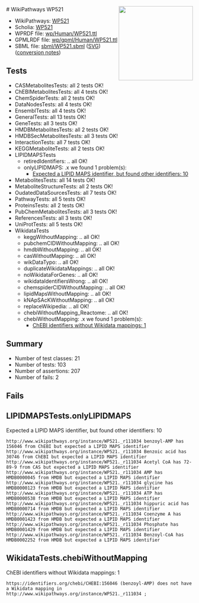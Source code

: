 <img style="float: right; width: 200px" src="../logo.png" />
# WikiPathways WP521

* WikiPathways: [WP521](https://identifiers.org/wikipathways:WP521)
* Scholia: [WP521](https://scholia.toolforge.org/wikipathways/WP521)
* WPRDF file: [wp/Human/WP521.ttl](../wp/Human/WP521.ttl)
* GPMLRDF file: [wp/gpml/Human/WP521.ttl](../wp/gpml/Human/WP521.ttl)
* SBML file: [sbml/WP521.sbml](../sbml/WP521.sbml) ([SVG](../sbml/WP521.svg)) ([conversion notes](../sbml/WP521.txt))

## Tests
* CASMetabolitesTests: all 2 tests OK!
* ChEBIMetabolitesTests: all 4 tests OK!
* ChemSpiderTests: all 2 tests OK!
* DataNodesTests: all 4 tests OK!
* EnsemblTests: all 4 tests OK!
* GeneralTests: all 13 tests OK!
* GeneTests: all 3 tests OK!
* HMDBMetabolitesTests: all 2 tests OK!
* HMDBSecMetabolitesTests: all 3 tests OK!
* InteractionTests: all 7 tests OK!
* KEGGMetaboliteTests: all 2 tests OK!
* LIPIDMAPSTests
    * retiredIdentifiers: .. all OK!
    * onlyLIPIDMAPS: .x we found 1 problem(s):
        * [Expected a LIPID MAPS identifier, but found other identifiers: 10](#d0bfb678)
* MetabolitesTests: all 14 tests OK!
* MetaboliteStructureTests: all 2 tests OK!
* OudatedDataSourcesTests: all 7 tests OK!
* PathwayTests: all 5 tests OK!
* ProteinsTests: all 2 tests OK!
* PubChemMetabolitesTests: all 3 tests OK!
* ReferencesTests: all 3 tests OK!
* UniProtTests: all 5 tests OK!
* WikidataTests
    * keggWithoutMapping: .. all OK!
    * pubchemCIDWithoutMapping: .. all OK!
    * hmdbWithoutMapping: .. all OK!
    * casWithoutMapping: .. all OK!
    * wikDataTypo: .. all OK!
    * duplicateWikidataMappings: .. all OK!
    * noWikidataForGenes: .. all OK!
    * wikidataIdentifiersWrong: .. all OK!
    * chemspiderCIDWithoutMapping: .. all OK!
    * lipidMapsWithoutMapping: .. all OK!
    * kNApSAcKWithoutMapping: .. all OK!
    * replaceWikipedia: .. all OK!
    * chebiWithoutMapping_Reactome: .. all OK!
    * chebiWithoutMapping: .x we found 1 problem(s):
        * [ChEBI identifiers without Wikidata mappings: 1](#a8d554cd)


## Summary

* Number of test classes: 21
* Number of tests: 103
* Number of assertions: 207
* Number of fails: 2

## Fails

<a name="d0bfb678" />

## LIPIDMAPSTests.onlyLIPIDMAPS

Expected a LIPID MAPS identifier, but found other identifiers: 10
```
http://www.wikipathways.org/instance/WP521._r111034 benzoyl-AMP has 156046 from ChEBI but expected a LIPID MAPS identifier
http://www.wikipathways.org/instance/WP521._r111034 Benzoic acid has 30746 from ChEBI but expected a LIPID MAPS identifier
http://www.wikipathways.org/instance/WP521._r111034 Acetyl CoA has 72-89-9 from CAS but expected a LIPID MAPS identifier
http://www.wikipathways.org/instance/WP521._r111034 AMP has HMDB0000045 from HMDB but expected a LIPID MAPS identifier
http://www.wikipathways.org/instance/WP521._r111034 glycine has HMDB0000123 from HMDB but expected a LIPID MAPS identifier
http://www.wikipathways.org/instance/WP521._r111034 ATP has HMDB0000538 from HMDB but expected a LIPID MAPS identifier
http://www.wikipathways.org/instance/WP521._r111034 hippuric acid has HMDB0000714 from HMDB but expected a LIPID MAPS identifier
http://www.wikipathways.org/instance/WP521._r111034 Coenzyme A has HMDB0001423 from HMDB but expected a LIPID MAPS identifier
http://www.wikipathways.org/instance/WP521._r111034 Phosphate has HMDB0001429 from HMDB but expected a LIPID MAPS identifier
http://www.wikipathways.org/instance/WP521._r111034 Benzoyl-CoA has HMDB0002252 from HMDB but expected a LIPID MAPS identifier
```

<a name="a8d554cd" />

## WikidataTests.chebiWithoutMapping

ChEBI identifiers without Wikidata mappings: 1
```
https://identifiers.org/chebi/CHEBI:156046 (benzoyl-AMP) does not have a Wikidata mapping in http://www.wikipathways.org/instance/WP521._r111034 ; 
```

